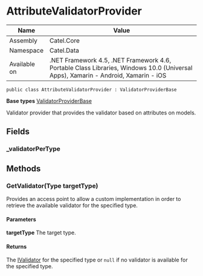 

# AttributeValidatorProvider

Name|Value
---|---
Assembly|Catel.Core
Namespace|Catel.Data
Available on|.NET Framework 4.5, .NET Framework 4.6, Portable Class Libraries, Windows 10.0 (Universal Apps), Xamarin - Android, Xamarin - iOS

```
public class AttributeValidatorProvider : ValidatorProviderBase
```

**Base types**
[ValidatorProviderBase](/Catel.Core\Catel\Data\ValidatorProviderBase.md)


Validator provider that provides the validator based on attributes on models.



## Fields

### _validatorPerType

## Methods

### GetValidator(Type targetType)

Provides an access point to allow a custom implementation in order to retrieve the available validator for the specified type.

#### Parameters

**targetType**
The target type.

#### Returns

The [IValidator](#) for the specified type or ```null``` if no validator is available for the specified type.



